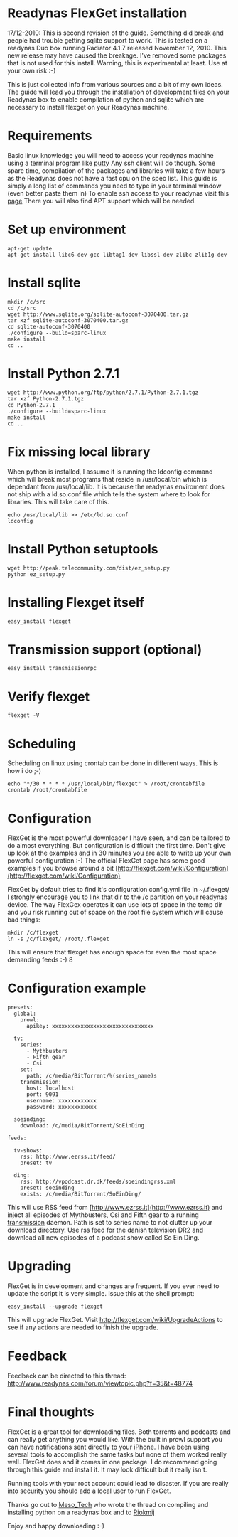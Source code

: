 # Readynas FlexGet installation

17/12-2010:
This is second revision of the guide. Something did break and people had trouble getting sqlite support to work. This is tested on a readynas Duo box running Radiator 4.1.7 released November 12, 2010. This new release may have caused the breakage. I've removed some packages that is not used for this install. Warning, this is experimental at least. Use at your own risk :-)

This is just collected info from various sources and a bit of my own ideas. The guide will lead you through the installation of development files on your Readynas box to enable compilation of python and sqlite which are necessary to install flexget on your Readynas machine.

# Requirements

Basic linux knowledge you will need to access your readynas machine using a terminal program like [putty](http://www.chiark.greenend.org.uk/~sgtatham/putty/download.html) Any ssh client will do though. Some spare time, compilation of the packages and libraries will take a few hours as the Readynas does not have a fast cpu on the spec list. This guide is simply a long list of commands you need to type in your terminal window (even better paste them in) To enable ssh access to your readynas visit this [page](http://www.readynas.com/?page_id=617) There you will also find APT support which will be needed.

# Set up environment

```
apt-get update
apt-get install libc6-dev gcc libtag1-dev libssl-dev zlibc zlib1g-dev

```

# Install sqlite

```
mkdir /c/src
cd /c/src
wget http://www.sqlite.org/sqlite-autoconf-3070400.tar.gz
tar xzf sqlite-autoconf-3070400.tar.gz 
cd sqlite-autoconf-3070400
./configure --build=sparc-linux
make install
cd ..
```

# Install Python 2.7.1

```
wget http://www.python.org/ftp/python/2.7.1/Python-2.7.1.tgz
tar xzf Python-2.7.1.tgz
cd Python-2.7.1
./configure --build=sparc-linux
make install
cd ..
```

# Fix missing local library

When python is installed, I assume it is running the ldconfig command which will break most programs that reside in /usr/local/bin which is dependant from /usr/local/lib. It is because the readynas enviroment does not ship with a ld.so.conf file which tells the system where to look for libraries. This will take care of this.

```
echo /usr/local/lib >> /etc/ld.so.conf
ldconfig
```

# Install Python setuptools

```
wget http://peak.telecommunity.com/dist/ez_setup.py
python ez_setup.py
```

# Installing Flexget itself

```
easy_install flexget
```


# Transmission support (optional)

```
easy_install transmissionrpc
```

# Verify flexget

```
flexget -V
```

# Scheduling

Scheduling on linux using crontab can be done in different ways. This is how i do ;-)

```
echo "*/30 * * * * /usr/local/bin/flexget" > /root/crontabfile
crontab /root/crontabfile
```

# Configuration

FlexGet is the most powerful downloader I have seen, and can be tailored to do almost everything. But configuration is difficult the first time. Don't give up look at the examples and in 30 minutes you are able to write up your own powerful configuration :-) The official FlexGet page has some good examples if you browse around a bit 
[http://flexget.com/wiki/Configuration](http://flexget.com/wiki/Configuration)

FlexGet by default tries to find it's configuration config.yml file in ~/.flexget/
I strongly encourage you to link that dir to the /c partition on your readynas device. The way FlexGex operates it can use lots of space in the temp dir and you risk running out of space on the root file system which will cause bad things:

```
mkdir /c/flexget
ln -s /c/flexget/ /root/.flexget
```

This will ensure that flexget has enough space for even the most space demanding feeds :-)
8
# Configuration example

```
presets:
  global:
    prowl:
      apikey: xxxxxxxxxxxxxxxxxxxxxxxxxxxxxxxx

  tv:
    series:
      - Mythbusters
      - Fifth gear
      - Csi
    set:
      path: /c/media/BitTorrent/%(series_name)s
    transmission:
      host: localhost
      port: 9091
      username: xxxxxxxxxxxx
      password: xxxxxxxxxxxx

  soeinding:
    download: /c/media/BitTorrent/SoEinDing

feeds:

  tv-shows:
    rss: http://www.ezrss.it/feed/
    preset: tv

  ding:
    rss: http://vpodcast.dr.dk/feeds/soeindingrss.xml
    preset: soeinding
    exists: /c/media/BitTorrent/SoEinDing/
```

This will use RSS feed from [http://www.ezrss.it](http://www.ezrss.it) and inject all episodes of Mythbusters, Csi and Fifth gear to a running [transmission](http://www.readynas.com/forum/viewtopic.php?f=47&t=24271) daemon. Path is set to series name to not clutter up your download directory. Use rss feed for the danish television DR2 and download all new episodes of a podcast show called So Ein Ding.

# Upgrading

FlexGet is in development and changes are frequent. If you ever need to update the script it is very simple. Issue this at the shell prompt:

```
easy_install --upgrade flexget
```

This will upgrade FlexGet. Visit http://flexget.com/wiki/UpgradeActions to see if any actions are needed to finish the upgrade.

# Feedback

Feedback can be directed to this thread: http://www.readynas.com/forum/viewtopic.php?f=35&t=48774

# Final thoughts

FlexGet is a great tool for downloading files. Both torrents and podcasts and can really get anything you would like. With the built in prowl support you can have notifications sent directly to your iPhone. I have been using several tools to accomplish the same tasks but none of them worked really well. FlexGet does and it comes in one package. I do recommend going through this guide and install it. It may look difficult but it really isn't. 

Running tools with your root account could lead to disaster. If you are really into security you should add a local user to run FlexGet.

Thanks go out to [Meso_Tech](http://www.readynas.com/forum/viewtopic.php?f=36&t=41478) who wrote the thread on compiling and installing python on a readynas box and to [Riokmij](http://www.readynas.com/forum/viewtopic.php?f=36&t=42794#p257270)

Enjoy and happy downloading :-)
